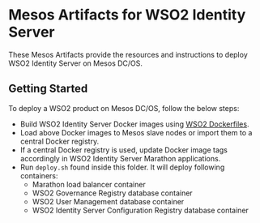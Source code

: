 # Mesos Artifacts for WSO2 Identity Server

These Mesos Artifacts provide the resources and instructions to deploy WSO2 Identity Server on Mesos DC/OS.

## Getting Started

To deploy a WSO2 product on Mesos DC/OS, follow the below steps:

* Build WSO2 Identity Server Docker images using [WSO2 Dockerfiles](https://github.com/wso2/dockerfiles).
* Load above Docker images to Mesos slave nodes or import them to a central Docker registry.
* If a central Docker registry is used, update Docker image tags accordingly in WSO2 Identity Server Marathon applications.
* Run `deploy.sh` found inside this folder. It will deploy following containers:
   * Marathon load balancer container
   * WSO2 Governance Registry database container
   * WSO2 User Management database container
   * WSO2 Identity Server Configuration Registry database container